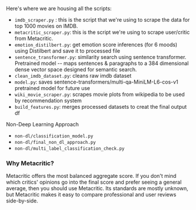Here's where we are housing all the scripts:

* `imdb_scraper.py` : this is the script that we're using to scrape the data for top 1000 movies on IMDB. 
* `metacritic_scraper.py`: this is the script we're using to scrape user/critic from Metacritic. 
* `emotion_distilbert.py`: get emotion score inferences (for 6 moods) using Distilbert and save it to processed file
* `sentence_transformer.py`: similarity search using sentence transformer. Pretrained model -- maps sentences & paragraphs to a 384 dimensional dense vector space designed for semantic search.
* `clean_imdb_dataset.py`: cleans raw imdb dataset 
* `model.py`: saves sentence-transformers/multi-qa-MiniLM-L6-cos-v1 pretrained model for future use 
* `wiki_movie_scraper.py`: scrapes movie plots from wikipedia to be used by recommendation system
* `build_features.py`: merges processed datasets to creat the final output df

Non-Deep Learning Approach

* `non-dl/classification_model.py`
* `non-dl/final_non_dl_approach.py`
* `non-dl/multi_label_classification_check.py`

### Why Metacritic? 

Metacritic offers the most balanced aggregate score. If you don't mind which critics' opinions go into the final score and prefer seeing a general average, then you should use Metacritic. Its standards are mostly unknown, but Metacritic makes it easy to compare professional and user reviews side-by-side.